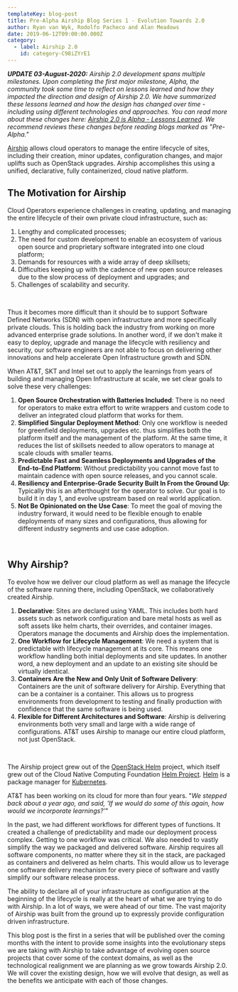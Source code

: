 ```yaml
---
templateKey: blog-post
title: Pre-Alpha Airship Blog Series 1 - Evolution Towards 2.0
author: Ryan van Wyk, Rodolfo Pacheco and Alan Meadows
date: 2019-06-12T09:00:00.000Z
category: 
  - label: Airship 2.0
    id: category-C98iZYrE1
---
```


_**UPDATE 03-August-2020:** Airship 2.0 development spans multiple milestones. Upon completing the first major
milestone, Alpha, the community took some time to reflect on lessons learned and how they impacted the direction and
design of Airship 2.0. We have summarized these lessons learned and how the design has changed over time - including
using different technologies and approaches. You can read more about these changes here: [Airship 2.0 is Alpha - Lessons
Learned](https://www.airshipit.org/blog/airship2-is-alpha/). We recommend reviews these changes before reading blogs
marked as "Pre-Alpha."_

[Airship](https://www.airshipit.org/) allows cloud operators to manage the entire lifecycle of sites, including their creation, minor updates, configuration changes, and major uplifts such as OpenStack upgrades. Airship accomplishes this using a unified, declarative, fully containerized, cloud native platform.<!-- more -->

## **The Motivation for Airship**

Cloud Operators experience challenges in creating, updating, and managing the entire lifecycle of their own private cloud infrastructure, such as:

1. Lengthy and complicated processes;
2. The need for custom development to enable an ecosystem of various open source and proprietary software integrated into one cloud platform;
3. Demands for resources with a wide array of deep skillsets;
4. Difficulties keeping up with the cadence of new open source releases due to the slow process of deployment and upgrades; and
5. Challenges of scalability and security.

<br>


Thus it becomes more difficult than it should be to support Software Defined Networks (SDN) with open infrastructure and more specifically private clouds. This is holding back the industry from working on more advanced enterprise grade solutions. In another word, if we don't make it easy to deploy, upgrade and manage the lifecycle with resiliency and security, our software engineers are not able to focus on delivering other innovations and help accelerate Open Infrastructure growth and SDN.

When AT&T, SKT and Intel set out to apply the learnings from years of building and managing Open Infrastructure at scale, we set clear goals to solve these very challenges:

1. **Open Source Orchestration with Batteries Included**: There is no need for operators to make extra effort to write wrappers and custom code to deliver an integrated cloud platform that works for them.
2. **Simplified Singular Deployment Method**: Only one workflow is needed for greenfield deployments, upgrades etc. thus simplifies both the platform itself and the management of the platform. At the same time, it reduces the list of skillsets needed to allow operators to manage at scale clouds with smaller teams.
3. **Predictable Fast and Seamless Deployments and Upgrades of the End-to-End Platform**: Without predictability you cannot move fast to maintain cadence with open source releases, and you cannot scale.
4. **Resiliency and Enterprise-Grade Security Built In From the Ground Up**: Typically this is an afterthought for the operator to solve. Our goal is to build it in day 1, and evolve upstream based on real world application.
5. **Not Be Opinionated on the Use Case**: To meet the goal of moving the industry forward, it would need to be flexible enough to enable deployments of many sizes and configurations, thus allowing for different industry segments and use case adoption.

<br>

## **Why Airship?**

To evolve how we deliver our cloud platform as well as manage the lifecycle of the software running there, including OpenStack, we collaboratively created Airship.

1. **Declarative**: Sites are declared using YAML. This includes both hard assets such as network configuration and bare metal hosts as well as soft assets like helm charts, their overrides, and container images. Operators manage the documents and Airship does the implementation.
2. **One Workflow for Lifecycle Management**: We need a system that is predictable with lifecycle management at its core. This means one workflow handling both initial deployments and site updates. In another word, a new deployment and an update to an existing site should be virtually identical.
3. **Containers Are the New and Only Unit of Software Delivery**: Containers are the unit of software delivery for Airship. Everything that can be a container is a container. This allows us to progress environments from development to testing and finally production with confidence that the same software is being used.
4. **Flexible for Different Architectures and Software**: Airship is delivering environments both very small and large with a wide range of configurations. AT&T uses Airship to manage our entire cloud platform, not just OpenStack.

<br>

The Airship project grew out of the [OpenStack Helm](https://docs.openstack.org/openstack-helm/latest/readme.html) project, which itself grew out of the Cloud Native Computing Foundation [Helm Project](https://www.linux.com/blog/event/kubecon/2018/4/put-wind-your-deployments-kubernetes-and-helm). [Helm](https://helm.sh/) is a package manager for [Kubernetes](https://www.sdxcentral.com/articles/news/aws-plan-battle-google-using-kubernetes/2017/07/).

AT&T has been working on its cloud for more than four years. "*We stepped back about a year ago, and said, 'If we would do some of this again, how would we incorporate learnings?'*"

In the past, we had different workflows for different types of functions. It created a challenge of predictability and made our deployment process complex. Getting to one workflow was critical. We also needed to vastly simplify the way we packaged and delivered software. Airship requires all software components, no matter where they sit in the stack, are packaged as containers and delivered as helm charts. This would allow us to leverage one software delivery mechanism for every piece of software and vastly simplify our software release process. 

The ability to declare all of your infrastructure as configuration at the beginning of the lifecycle is really at the heart of what we are trying to do with Airship. In a lot of ways, we were ahead of our time. The vast majority of Airship was built from the ground up to expressly provide configuration driven infrastructure.

This blog post is the first in a series that will be published over the coming months with the intent to provide some insights into the evolutionary steps we are taking with Airship to take advantage of evolving open source projects that cover some of the context domains, as well as the technological realignment we are planning as we grow towards Airship 2.0. We will cover the existing design, how we will evolve that design, as well as the benefits we anticipate with each of those changes.
